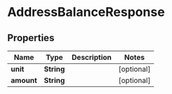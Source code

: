

# AddressBalanceResponse


## Properties

Name | Type | Description | Notes
------------ | ------------- | ------------- | -------------
**unit** | **String** |  |  [optional]
**amount** | **String** |  |  [optional]



